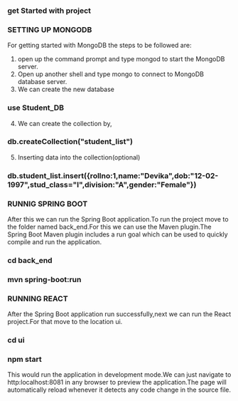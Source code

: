 ### get Started with project


### SETTING UP MONGODB
For getting started with MongoDB the steps to be followed are:

1. open up the command prompt and type mongod to start the MongoDB server.
2. Open up another shell and type mongo to connect to MongoDB database server.
3. We can create the new database 

### use Student_DB

4. We can create the collection by,
### db.createCollection("student_list")
5. Inserting data into the collection(optional)

### db.student_list.insert({rollno:1,name:"Devika",dob:"12-02-1997",stud_class="I",division:"A",gender:"Female"})  




### RUNNIG SPRING BOOT

After this we can run the Spring Boot application.To run the project move to the folder named back_end.For this we can use the Maven plugin.The Spring Boot Maven plugin includes a run goal which can be used to quickly compile and run the application.
### cd back_end
### mvn spring-boot:run

### RUNNING REACT
After the Spring Boot application run successfully,next we can run the React project.For that move to the location ui.

###  cd ui 
###  npm start

This would run the application in development mode.We can just navigate to http:localhost:8081 in any browser to preview the application.The page will automatically reload whenever it detects any code change in the source file.
